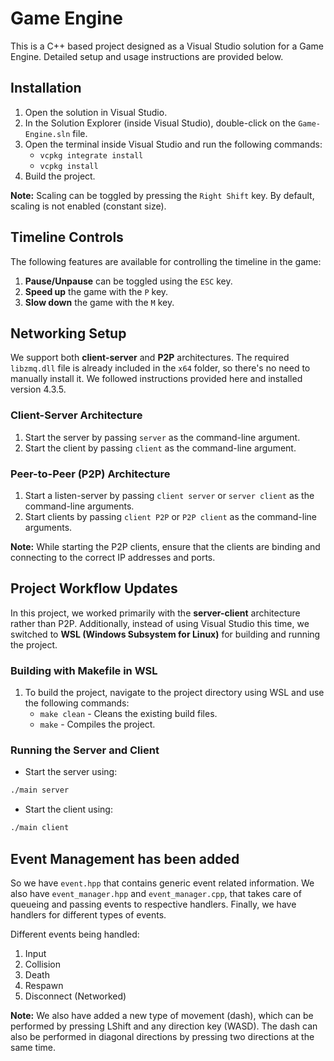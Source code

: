# Game Engine

This is a C++ based project designed as a Visual Studio solution for a Game Engine. Detailed setup and usage instructions are provided below.

## Installation

1. Open the solution in Visual Studio.
2. In the Solution Explorer (inside Visual Studio), double-click on the `Game-Engine.sln` file.
3. Open the terminal inside Visual Studio and run the following commands:
   * `vcpkg integrate install`
   * `vcpkg install`
4. Build the project.

**Note:** Scaling can be toggled by pressing the `Right Shift` key. By default, scaling is not enabled (constant size).

## Timeline Controls

The following features are available for controlling the timeline in the game:

1. **Pause/Unpause** can be toggled using the `ESC` key.
2. **Speed up** the game with the `P` key.
3. **Slow down** the game with the `M` key.

## Networking Setup

We support both **client-server** and **P2P** architectures. The required `libzmq.dll` file is already included in the `x64` folder, so there's no need to manually install it. We followed instructions provided here and installed version 4.3.5.

### Client-Server Architecture
1. Start the server by passing `server` as the command-line argument.
2. Start the client by passing `client` as the command-line argument.

### Peer-to-Peer (P2P) Architecture
1. Start a listen-server by passing `client server` or `server client` as the command-line arguments.
2. Start clients by passing `client P2P` or `P2P client` as the command-line arguments.

**Note:** While starting the P2P clients, ensure that the clients are binding and connecting to the correct IP addresses and ports.

## Project Workflow Updates

In this project, we worked primarily with the **server-client** architecture rather than P2P. Additionally, instead of using Visual Studio this time, we switched to **WSL (Windows Subsystem for Linux)** for building and running the project.

### Building with Makefile in WSL

1. To build the project, navigate to the project directory using WSL and use the following commands:
   * `make clean` - Cleans the existing build files.
   * `make` - Compiles the project.

### Running the Server and Client

* Start the server using:
```bash
./main server
```

* Start the client using:
```bash
./main client
```

## Event Management has been added
So we have `event.hpp` that contains generic event related information. We also have `event_manager.hpp` and `event_manager.cpp`, that takes care of queueing and passing events to respective handlers. Finally, we have handlers for different types of events.

Different events being handled:
1. Input
2. Collision
3. Death
4. Respawn
5. Disconnect (Networked)

**Note:** We also have added a new type of movement (dash), which can be performed by pressing LShift and any direction key (WASD). The dash can also be performed in diagonal directions by pressing two directions at the same time.
